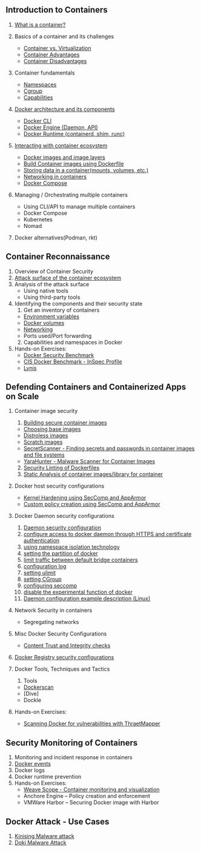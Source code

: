 ## Introduction to Containers 

1. [What is a container?](./Intro-Containers/what-is-container.md)
2. Basics of a container and its challenges
     - [Container vs. Virtualization](/Intro-Containers/containervsVM.md)
     - [Container Advantages](./Intro-Containers/Container-adv-dis.md#container-advantages)
     - [Container Disadvantages](./Intro-Containers/Container-adv-dis.md#container-disadvantages)
3. Container fundamentals
    - [Namespaces](./Intro-Containers/Namespaces.md)
    - [Cgroup](./Intro-Containers/Cgroup.md)
    - [Capabilities](./Intro-Containers/Capabilities.md)
4. [Docker architecture and its components](./Intro-Containers/docker-architecture.md#docker-architecture)
    - [Docker CLI](./Intro-Containers/docker-architecture.md#docker-client)
    - [Docker Engine (Daemon, API)](./Intro-Containers/docker-architecture.md#docker-engine)
    - [Docker Runtime (containerd, shim, runc)](./Intro-Containers/docker-architecture.md#docker-runtime)
5. [Interacting with container ecosystem](./Intro-Containers/Intracting-with-container.md)
     - [Docker images and image layers](./Intro-Containers/Intracting-with-container.md#understand-image-layers) <br>
     - [Build Container images using Dockerfile](./Intro-Containers/Intracting-with-container.md#dockerfile-instructions-with-example)<br>
     - [Storing data in a container(mounts, volumes, etc.)](./Intro-Containers/Intracting-with-container.md#storing-data-in-a-container)<br>
     - [Networking in containers](./Intro-Containers/Intracting-with-container.md#networking-in-containers)<br>
     - [Docker Compose](./Intro-Containers/Intracting-with-container.md#docker-compose)
  
6. Managing / Orchestrating multiple containers
   - Using CLI/API to manage multiple containers
   - Docker Compose
   - Kubernetes
   - Nomad
7. Docker alternatives(Podman, rkt)

     
## Container Reconnaissance

1. Overview of Container Security
2. [Attack surface of the container ecosystem](./container-sec/attack-surface.md)
3. Analysis of the attack surface
    - Using native tools
    - Using third-party tools
4. Identifying the components and their security state
    1. Get an inventory of containers
      - [Environment variables](./container-sec/Envir-variables.md)
      - [Docker volumes](./container-sec/Docker-volumes.md)
      - [Networking](./container-sec/Docker-Networking.md)
      - Ports used/Port forwarding
     2. Capabilities and namespaces in Docker
5. Hands-on Exercises:
   - [Docker Security Benchmark](./container-sec/Auditing-docker-sec.md)
   - [CIS Docker Benchmark - InSpec Profile](https://dev-sec.io/baselines/docker/)
   - [Lynis](https://github.com/CISOfy/Lynis)

## Defending Containers and Containerized Apps on Scale

1. Container image security
   1. [Building secure container images](/container-app-sec/Container-image-security.md)
     - [Choosing base images](/container-app-sec/Container-image-security.md#choosing-base-images)
     - [Distroless images](/container-app-sec/Container-image-security.md#distroless-images)
     - [Scratch images]((/container-app-sec/Container-image-security.md#scratch-images))
     - [SecretScanner - Finding secrets and passwords in container images and file systems]()
     - [YaraHunter - Malware Scanner for Container Images]()
   2. [Security Linting of Dockerfiles](./container-app-sec/security-linting-dockerfile.md)
   3. [Static Analysis of container images/library for container](./container-app-sec/packetscanner.md)
   
2. Docker host security configurations
    - [Kernel Hardening using SecComp and AppArmor](/container-app-sec/SecComp-AppArmor.md)
    - [Custom policy creation using SecComp and AppArmor](/container-app-sec/SecComp-AppArmor.md)
3. Docker Daemon security configurations
    1. [Daemon security configuration](./container-app-sec/docker-daemon-sec.md#daemon-security-configuration)<br>
    2. [configure access to docker daemon through HTTPS and certificate authentication](/container-app-sec/docker-daemon-sec.md#configure-access-to-docker-daemon-through-https-and-certificate-authentication)<br>
    3. [using namespace isolation technology](./container-app-sec/docker-daemon-sec.md#using-namespace-isolation-technology)<br>
    4. [setting the partition of docker](/container-app-sec/docker-daemon-sec.md#setting-the-partition-of-docker)<br>
    5. [limit traffic between default bridge containers](/container-app-sec/docker-daemon-sec.md#limit-traffic-between-default-bridge-containers)<br>
    6. [configuration log](/container-app-sec/docker-daemon-sec.md#configuration-log)<br>
    7. [setting ulimit](/container-app-sec/docker-daemon-sec.md#setting-ulimit)<br>
    8. [setting CGroup](/container-app-sec/docker-daemon-sec.md#setting-cgroup)<br>
    9. [configuring seccomp](/container-app-sec/docker-daemon-sec.md#configuring-seccomp) <br>
    10. [disable the experimental function of docker](/container-app-sec/docker-daemon-sec.md#disable-the-experimental-function-of-docker) <br>
    11. [Daemon configuration example description (Linux)](/container-app-sec/docker-daemon-sec.md#daemon-configuration-example-description-linux)<br>

4. Network Security in containers
   - Segregating networks
5. Misc Docker Security Configurations
   - [Content Trust and Integrity checks](/container-app-sec/DCT.md)
6. [Docker Registry security configurations](./container-app-sec/docker-registry.md)
7. Docker Tools, Techniques and Tactics
   1. Tools
    - [Dockerscan](./container-app-sec/dockerscan.md) 
    - [Dive]
    - Dockle
 
8. Hands-on Exercises:

   - [Scanning Docker for vulnerabilities with ThraetMapper](/container-app-sec/ThreatMapper-app.md)
   
## Security Monitoring of Containers

1. Monitoring and incident response in containers
2. [Docker events](./container-monitoring.md/docker-events.md)
3. Docker logs
4. Docker runtime prevention
5. Hands-on Exercises:
   - [Weave Scope - Container monitoring and visualization](/container-monitoring.md/Sock-shop-weave.md)
   - Anchore Engine – Policy creation and enforcement
   - VMWare Harbor – Securing Docker image with Harbor

## Docker Attack - Use Cases 

1. [Kinising Malware attack](./use-cases/kinsing-Malware-attack.md) 
2. [Doki Malware Attack](./use-cases/Doki-malware-attack.md) 

